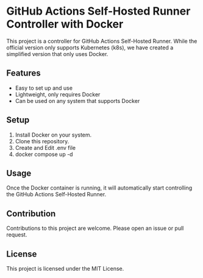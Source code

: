 # GitHub Actions Self-Hosted Runner Controller with Docker

This project is a controller for GitHub Actions Self-Hosted Runner. While the official version only supports Kubernetes (k8s), we have created a simplified version that only uses Docker.

## Features
* Easy to set up and use
* Lightweight, only requires Docker
* Can be used on any system that supports Docker

## Setup
1. Install Docker on your system.
1. Clone this repository.
2. Create and Edit .env file
3. docker compose up -d

## Usage
Once the Docker container is running, it will automatically start controlling the GitHub Actions Self-Hosted Runner.

## Contribution
Contributions to this project are welcome. Please open an issue or pull request.

## License
This project is licensed under the MIT License.
